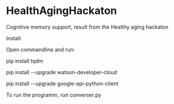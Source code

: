# HealthAgingHackaton
Cognitive memory support, result from the Healthy aging hackaton


Install:

Open commandline and run:

pip install tqdm

pip install --upgrade watson-developer-cloud

pip install --upgrade google-api-python-client

To run the programm, run converser.py
